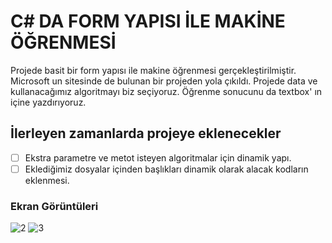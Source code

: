 # C# DA FORM YAPISI İLE MAKİNE ÖĞRENMESİ 

Projede basit bir form yapısı ile makine öğrenmesi gerçekleştirilmiştir. Microsoft un sitesinde de bulunan bir projeden yola çıkıldı. Projede data ve kullanacağımız algoritmayı biz seçiyoruz. Öğrenme sonucunu da textbox' ın içine yazdırıyoruz. 

## İlerleyen zamanlarda projeye eklenecekler

- [ ] Ekstra parametre ve metot isteyen algoritmalar için dinamik yapı.
- [ ] Eklediğimiz dosyalar içinden başlıkları dinamik olarak alacak kodların eklenmesi.

### Ekran Görüntüleri

![2](https://user-images.githubusercontent.com/22412024/42676457-f17c7a08-8680-11e8-9b0e-b67a7761ed01.PNG)
![3](https://user-images.githubusercontent.com/22412024/42676515-28d396d0-8681-11e8-851f-7d88c852409b.PNG)

